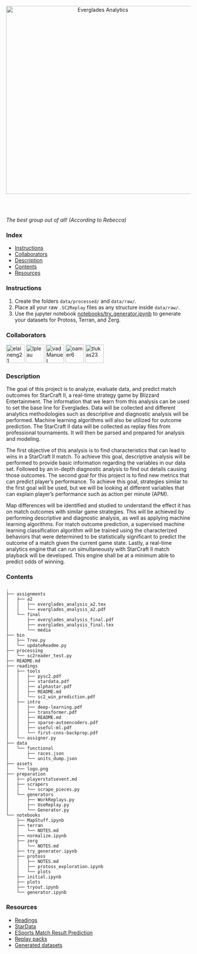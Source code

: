 <p align="center">
  <img src="./assets/logo.png" alt="Everglades Analytics" width="512px" />
</p>
<br/><br/>

<!--
![](https://img.shields.io/static/v1?label=PHP&message=7.3.11&color=a6050d)
![](https://img.shields.io/static/v1?label=phpMyAdmin&message=5.0.1&color=orange)
![](https://img.shields.io/static/v1?label=Apache%20(Unix)&message=2.4.41&color=387f78)
![](https://img.shields.io/static/v1?label=MySQL&message=8.0.19&color=blue)
-->

_The best group out of all! (According to Rebecca)_

### Index

- [Instructions](#instructions)
- [Collaborators](#collaborators)
- [Description](#description)
- [Contents](#contents)
- [Resources](#resources)

### Instructions

1. Create the folders `data/processed/` and `data/raw/`.
1. Place all your raw `.SC2Replay` files as any structure inside `data/raw/`.
1. Use the jupyter notebook [notebooks/try_generator.ipynb](notebooks/try_generator.ipynb) to generate your datasets for Protoss, Terran, and Zerg.

### Collaborators

<p>
  <a href="https://www.github.com/elaineng21"><img src="https://avatars2.githubusercontent.com/u/65362312?s=400&v=4" alt="elaineng21" width="50px" /></a>
  <a href="https://www.github.com/Ipleau"><img src="https://avatars2.githubusercontent.com/u/46537009?s=400&v=4" alt="Ipleau" width="50px" /></a>
  <a href="https://www.github.com/vadManuel"><img src="https://avatars2.githubusercontent.com/u/7086685?s=400&u=a654bb2b5e4749953357409ed095979211e2daa6&v=4" alt="vadManuel" width="50px" /></a>
  <a href="https://www.github.com/oamer6"><img src="https://avatars2.githubusercontent.com/u/50599492?s=400&v=4" alt="oamer6" width="50px" /></a>
  <a href="https://www.github.com/tlukas23"><img src="https://avatars1.githubusercontent.com/u/55116369?s=400&v=4" alt="tlukas23" width="50px" /></a>
</p>

### Description

The goal of this project is to analyze, evaluate data, and predict match outcomes for StarCraft II, a real-time strategy game by Blizzard Entertainment. The information that we learn from this analysis can be used to set the base line for Everglades. Data will be collected and different analytics methodologies such as descriptive and diagnostic analysis will be performed. Machine learning algorithms will also be utilized for outcome prediction. The StarCraft II data will be collected as replay files from professional tournaments. It will then be parsed and prepared for analysis and modeling.

The first objective of this analysis is to find characteristics that can lead to wins in a StarCraft II match. To achieve this goal, descriptive analysis will be performed to provide basic information regarding the variables in our data set. Followed by an in-depth diagnostic analysis to find out details causing those outcomes. The second goal for this project is to find new metrics that can predict player’s performance. To achieve this goal, strategies similar to the first goal will be used, but we will be looking at different variables that can explain player’s performance such as action per minute (APM).

Map differences will be identified and studied to understand the effect it has on match outcomes with similar game strategies. This will be achieved by performing descriptive and diagnostic analysis, as well as applying machine learning algorithms. For match outcome prediction, a supervised machine learning classification algorithm will be trained using the characterized behaviors that were determined to be statistically significant to predict the outcome of a match given the current game state. Lastly, a real-time analytics engine that can run simultaneously with StarCraft II match playback will be developed. This engine shall be at a minimum able to predict odds of winning.

### Contents

```
.
├── assignments
│   ├── a2
│   │   ├── everglades_analysis_a2.tex
│   │   └── everglades_analysis_a2.pdf
│   └── final
│       ├── everglades_analysis_final.pdf
│       ├── everglades_analysis_final.tex
│       └── media
├── bin
│   ├── Tree.py
│   └── updateReadme.py
├── processing
│   └── sc2reader_test.py
├── README.md
├── readings
│   ├── tools
│   │   ├── pysc2.pdf
│   │   ├── stardata.pdf
│   │   ├── alphastar.pdf
│   │   ├── README.md
│   │   └── sc2_win_prediction.pdf
│   ├── intro
│   │   ├── deep-learning.pdf
│   │   ├── transformer.pdf
│   │   ├── README.md
│   │   ├── sparse-autoencoders.pdf
│   │   ├── useful-ml.pdf
│   │   └── first-cnns-backprop.pdf
│   └── assigner.py
├── data
│   └── functional
│       ├── races.json
│       └── units_dump.json
├── assets
│   └── logo.png
├── preparation
│   ├── playerstatsevent.md
│   ├── scrapers
│   │   └── scrape_pieces.py
│   └── generators
│       ├── WorkReplays.py
│       ├── UseReplay.py
│       └── Generator.py
└── notebooks
    ├── MapStuff.ipynb
    ├── terran
    │   └── NOTES.md
    ├── normalize.ipynb
    ├── zerg
    │   └── NOTES.md
    ├── try_generator.ipynb
    ├── protoss
    │   ├── NOTES.md
    │   ├── protoss_exploration.ipynb
    │   └── plots
    ├── initial.ipynb
    ├── plots
    ├── tryout.ipynb
    └── generator.ipynb
```

### Resources

- [Readings](/readings)
- [StarData](https://github.com/TorchCraft/StarData)
- [ESports Match Result Prediction](https://www.groundai.com/project/real-time-esports-match-result-prediction/1)
- [Replay packs](https://drive.google.com/drive/u/0/folders/1pJ1YhX--CKeL-LfHLv51RCu--aFAjj5P)
- [Generated datasets](https://drive.google.com/drive/folders/1vX-kV6igbE20wPHGDbz-XEXTmzAwSst4?usp=sharing)
